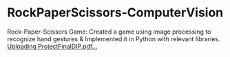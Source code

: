 # RockPaperScissors-ComputerVision
 Rock-Paper-Scissors Game: Created a game using image processing to recognize hand gestures &amp; Implemented it in Python with relevant libraries.
[Uploading ProjectFinalDIP.pdf…]()
 
